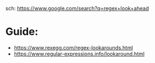 sch: https://www.google.com/search?q=regex+look+ahead

# Guide:
- https://www.rexegg.com/regex-lookarounds.html
- https://www.regular-expressions.info/lookaround.html
